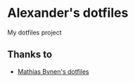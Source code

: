 # Alexander's dotfiles
My dotfiles project



## Thanks to
- [Mathias Bynen's dotfiles](https://github.com/mathiasbynens/dotfiles)
